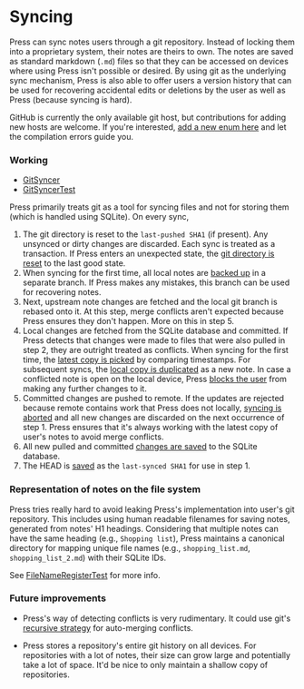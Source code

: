 # Syncing

Press can sync notes users through a git repository. Instead of locking them into a proprietary system, their notes are theirs to own. The notes are saved as standard markdown (`.md`) files so that they can be accessed on devices where using Press isn't possible or desired. By using git as the underlying sync mechanism, Press is also able to offer users a version history that can be used for recovering accidental edits or deletions by the user as well as Press (because syncing is hard).

GitHub is currently the only available git host, but contributions for adding new hosts are welcome. If you're interested, [add a new enum here](https://github.com/saket/press/blob/trunk/shared/src/commonMain/kotlin/me/saket/press/shared/sync/git/GitHost.kt) and let the compilation errors guide you.

### Working

- [GitSyncer](https://github.com/saket/press/blob/trunk/shared/src/commonMain/kotlin/me/saket/press/shared/sync/git/GitSyncer.kt)
- [GitSyncerTest](https://github.com/saket/press/blob/trunk/shared/src/commonTest/kotlin/me/saket/press/shared/sync/GitSyncerTest.kt)

Press primarily treats git as a tool for syncing files and not for storing them (which is handled using SQLite). On every sync,

1. The git directory is reset to the `last-pushed SHA1` (if present). Any unsynced or dirty changes are discarded. Each sync is treated as a transaction. If Press enters an unexpected state, the [git directory is reset](https://github.com/saket/press/blob/62f2134d22c3c9b6a1bd372e4c8f27cbf729b969/shared/src/commonMain/kotlin/me/saket/press/shared/sync/git/GitSyncer.kt#L175) to the last good state.
2. When syncing for the first time, all local notes are [backed up](https://github.com/saket/press/blob/62f2134d22c3c9b6a1bd372e4c8f27cbf729b969/shared/src/commonMain/kotlin/me/saket/press/shared/sync/git/GitSyncer.kt#L195) in a separate branch. If Press makes any mistakes, this branch can be used for recovering notes.
3. Next, upstream note changes are fetched and the local git branch is rebased onto it. At this step, merge conflicts aren't expected because Press ensures they don't happen. More on this in step 5.
4. Local changes are fetched from the SQLite database and committed. If Press detects that changes were made to files that were also pulled in step 2, they are outright treated as conflicts. When syncing for the first time, the [latest copy is picked](https://github.com/saket/press/blob/62f2134d22c3c9b6a1bd372e4c8f27cbf729b969/shared/src/commonMain/kotlin/me/saket/press/shared/sync/git/GitSyncer.kt#L346) by comparing timestamps. For subsequent syncs, the [local copy is duplicated](https://github.com/saket/press/blob/62f2134d22c3c9b6a1bd372e4c8f27cbf729b969/shared/src/commonMain/kotlin/me/saket/press/shared/sync/git/GitSyncer.kt#L373) as a new note. In case a conflicted note is open on the local device, Press [blocks the user](https://github.com/saket/press/blob/d45633dfbe20f023d2d34c19c4fa757a2da8f6ad/shared/src/commonMain/kotlin/me/saket/press/shared/editor/EditorPresenter.kt#L119) from making any further changes to it. 
5. Committed changes are pushed to remote. If the updates are rejected because remote contains work that Press does not locally, [syncing is aborted](https://github.com/saket/press/blob/62f2134d22c3c9b6a1bd372e4c8f27cbf729b969/shared/src/commonMain/kotlin/me/saket/press/shared/sync/git/GitSyncer.kt#L570) and all new changes are discarded on the next occurrence of step 1. Press ensures that it's always working with the latest copy of user's notes to avoid merge conflicts. 
6. All new pulled and committed [changes are saved](https://github.com/saket/press/blob/62f2134d22c3c9b6a1bd372e4c8f27cbf729b969/shared/src/commonMain/kotlin/me/saket/press/shared/sync/git/GitSyncer.kt#L421) to the SQLite database. 
7. The HEAD is [saved](https://github.com/saket/press/blob/62f2134d22c3c9b6a1bd372e4c8f27cbf729b969/shared/src/commonMain/kotlin/me/saket/press/shared/sync/git/GitSyncer.kt#L594) as the `last-synced SHA1` for use in step 1.

### Representation of notes on the file system

Press tries really hard to avoid leaking Press's implementation into user's git repository. This includes using human readable filenames for saving notes, generated from notes' H1 headings. Considering that multiple notes can have the same heading (e.g., `Shopping list`), Press maintains a canonical directory for mapping unique file names (e.g., `shopping_list.md`, `shopping_list_2.md`) with their SQLite IDs.

See [FileNameRegisterTest](https://github.com/saket/press/blob/trunk/shared/src/commonTest/kotlin/me/saket/press/shared/sync/git/FileNameRegisterTest.kt) for more info.

### Future improvements

- Press's way of detecting conflicts is very rudimentary. It could use git's [recursive strategy](https://git-scm.com/docs/merge-strategies#Documentation/merge-strategies.txt-recursive) for auto-merging conflicts.

- Press stores a repository's entire git history on all devices. For repositories with a lot of notes, their size can grow large and potentially take a lot of space. It'd be nice to only maintain a shallow copy of repositories.
